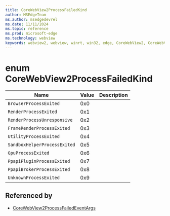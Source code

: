 ```yaml
---
title: CoreWebView2ProcessFailedKind
author: MSEdgeTeam
ms.author: msedgedevrel
ms.date: 11/11/2024
ms.topic: reference
ms.prod: microsoft-edge
ms.technology: webview
keywords: webview2, webview, winrt, win32, edge, CoreWebView2, CoreWebView2Controller, browser control, edge html, CoreWebView2ProcessFailedKind
---
```


# enum CoreWebView2ProcessFailedKind

| Name |  Value | Description |
|--|--|--|
|`BrowserProcessExited` | 0x0  |  |
|`RenderProcessExited` | 0x1  |  |
|`RenderProcessUnresponsive` | 0x2  |  |
|`FrameRenderProcessExited` | 0x3  |  |
|`UtilityProcessExited` | 0x4  |  |
|`SandboxHelperProcessExited` | 0x5  |  |
|`GpuProcessExited` | 0x6  |  |
|`PpapiPluginProcessExited` | 0x7  |  |
|`PpapiBrokerProcessExited` | 0x8  |  |
|`UnknownProcessExited` | 0x9  |  |


## Referenced by

- [CoreWebView2ProcessFailedEventArgs](corewebview2processfailedeventargs.md)
